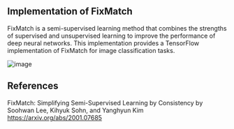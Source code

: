 ## Implementation of FixMatch

FixMatch is a semi-supervised learning method that combines the strengths of supervised and unsupervised learning to improve the performance of deep neural networks. This implementation provides a TensorFlow implementation of FixMatch for image classification tasks.

![image](https://user-images.githubusercontent.com/53688814/213929933-f0d8b0f2-09ab-4161-a7e3-4df55917641f.png)

## References
FixMatch: Simplifying Semi-Supervised Learning by Consistency by Soohwan Lee, Kihyuk Sohn, and Yanghyun Kim https://arxiv.org/abs/2001.07685

